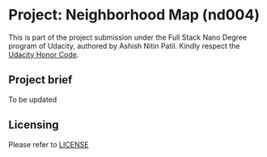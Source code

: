 Project: Neighborhood Map (nd004)
=================================
This is part of the project submission under the Full Stack Nano Degree program of Udacity, authored by Ashish Nitin Patil. Kindly respect the [Udacity Honor Code](https://udacity.zendesk.com/hc/en-us/articles/210667103-What-is-the-Udacity-Honor-Code-).


Project brief
-------------
To be updated

Licensing
---------
Please refer to [LICENSE](/LICENSE)

